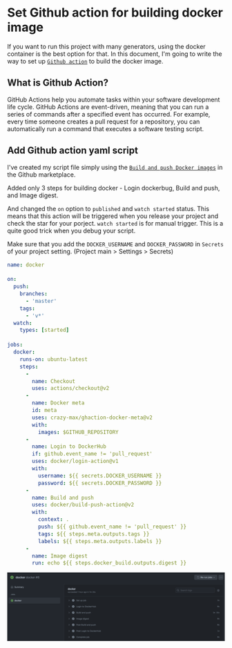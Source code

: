 # Set Github action for building docker image

If you want to run this project with many generators, using the docker container is the best option for that. In this document, I'm going to write the way to set up [`Github action`](https://docs.github.com/en/actions/learn-github-actions) to build the docker image. 

## What is Github Action?

GitHub Actions help you automate tasks within your software development life cycle. GitHub Actions are event-driven, meaning that you can run a series of commands after a specified event has occurred. For example, every time someone creates a pull request for a repository, you can automatically run a command that executes a software testing script.


## Add Github action yaml script

I've created my script file simply using the [`Build and push Docker images`](https://github.com/marketplace/actions/build-and-push-docker-images) in the Github marketplace. 

Added only 3 steps for building docker - Login dockerbug, Build and push, and Image digest.

And changed the `on` option to `published` and `watch started` status. This means that this action will be triggered when you release your project and check the star for your porject. `watch started` is for manual trigger. This is a quite good trick when you debug your script.

Make sure that you add the `DOCKER_USERNAME` and `DOCKER_PASSWORD` in `Secrets` of your project setting. (Project main > Settings > Secrets)

```yaml
name: docker

on:
  push:
    branches:
      - 'master'
    tags:
      - 'v*'
  watch:
    types: [started]

jobs:
  docker:
    runs-on: ubuntu-latest
    steps:
      -
        name: Checkout
        uses: actions/checkout@v2
      -
        name: Docker meta
        id: meta
        uses: crazy-max/ghaction-docker-meta@v2
        with:
          images: $GITHUB_REPOSITORY
      -
        name: Login to DockerHub
        if: github.event_name != 'pull_request'
        uses: docker/login-action@v1
        with:
          username: ${{ secrets.DOCKER_USERNAME }}
          password: ${{ secrets.DOCKER_PASSWORD }}
      -
        name: Build and push
        uses: docker/build-push-action@v2
        with:
          context: .
          push: ${{ github.event_name != 'pull_request' }}
          tags: ${{ steps.meta.outputs.tags }}
          labels: ${{ steps.meta.outputs.labels }}
      -
        name: Image digest
        run: echo ${{ steps.docker_build.outputs.digest }}
```

![docker-github-action](../images/github-action-docker.png)
